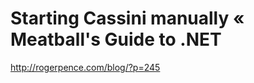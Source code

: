 <!--
id: 210395725
link: http://kevinisom.info/post/210395725/starting-cassini-manually-meatballs-guide-to-net
slug: starting-cassini-manually-meatballs-guide-to-net
date: Mon Oct 12 2009 10:06:53 GMT+1300 (NZDT)
raw: {"blog_name":"kevinisom","id":210395725,"post_url":"http://kevinisom.info/post/210395725/starting-cassini-manually-meatballs-guide-to-net","slug":"starting-cassini-manually-meatballs-guide-to-net","type":"link","date":"2009-10-11 21:06:53 GMT","timestamp":1255295213,"state":"published","format":"html","reblog_key":"WqnnErjy","tags":[],"short_url":"http://tmblr.co/Zw68YyCYc9D","highlighted":[],"feed_item":"http://rogerpence.com/blog/?p=245","from_feed_id":"650234","note_count":0,"title":"Starting Cassini manually «  Meatball's Guide to .NET","url":"http://rogerpence.com/blog/?p=245","description":""}
publish: 2009-10-012
tags: 
title: Starting Cassini manually «  Meatball's Guide to .NET
-->


Starting Cassini manually «  Meatball's Guide to .NET
=====================================================

<http://rogerpence.com/blog/?p=245>

